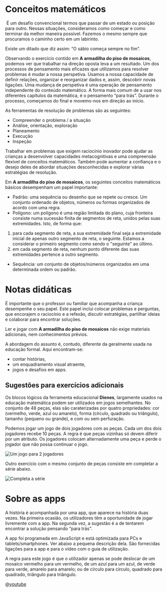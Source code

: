 # Conceitos matemáticos
​
É um desafio convencional termos que passar de um estado ou posição para outro. Nessas situações, consideramos como começar e como terminar da melhor maneira possível. Fazemos o mesmo sempre que procuramos o caminho certo em um labirinto.

Existe um ditado que diz assim: “O sábio começa sempre no fim”.

Observando o exercício contido em **A armadilha do piso de mosaicos**, podemos ver que trabalhar na direção oposta leva a um resultado. Um dos processos de pensamento mais eficazes que utilizamos para resolver problemas é mudar a nossa perspetiva. Usamos a nossa capacidade de definir relações, organizar e reorganizar dados e, assim, descobrir novas ligações. Uma mudança de perspetiva é uma operação de pensamento independente do conteúdo matemático. A forma mais comum de a usar nos diferentes capítulos da matemática, é o pensamento “para trás”. Durante o processo, começamos do final e movemo-nos em direção ao início.

As ferramentas de resolução de problemas são as seguintes:
+ Compreender o problema / a situação
+ Análise, orientação, exploração
+ Planeamento
+ Execução
+ Inspeção

Trabalhar em problemas que exigem raciocínio inovador pode ajudar as crianças a desenvolver capacidades metacognitivas e uma compreensão flexível de conceitos matemáticos. Também pode aumentar a confiança e o desejo deles de abordar situações desconhecidas e explorar várias estratégias de resolução.

Em **A armadilha do piso de mosaicos**, os seguintes conceitos matemáticos básicos desempenham um papel importante:

+ Padrão: uma sequência ou desenho que se repete ou cresce. Um conjunto ordenado de objetos, números ou formas organizados de acordo com uma regra.
+ Polígono: um polígono é uma região limitada do plano, cuja fronteira consiste numa sucessão finita de segmentos de reta, unidos pelas suas extremidades. Isto, de forma que:
 1. para cada segmento de reta, a sua extremidade final seja a extremidade inicial de apenas outro segmento de reta, o seguinte. Estamos a considerar o primeiro segmento como sendo o "seguinte" ao último.
 2. em cada segmento de reta, nenhum ponto diferente das suas extremidades pertence a outro segmento.
+ Sequência: um conjunto de objetos/números organizados em uma determinada ordem ou padrão.

# Notas didáticas

É importante que o professor ou familiar que acompanha a criança desempenhe o seu papel. Este papel inclui colocar problemas e perguntas, que encorajem o raciocínio e a refexão, discutir estratégias, partilhar ideias e colaborar para encontrar soluções.

Ler e jogar com **A armadilha do piso de mosaicos** não exige materiais adicionais, nem conhecimentos prévios. 

A abordagem do assunto é, contudo, diferente da geralmente usada na educação formal. Aqui encontram-se:
+ contar histórias,
+ um enquadramento visual atraente,
+ jogos e desafios em apps.


## Sugestões para exercícios adicionais

Os blocos lógicos da ferramenta educacional **Dienes**, largamente usados na educação matemática podem ser utilizados em jogos semelhantes. No conjunto de 48 peças, elas são caraterizadas por quatro propriedades: cor (vermelho, verde, azul ou amarelo), forma (círculo, quadrado ou triângulo), tamanho (pequeno ou grande), e com ou sem perfuração. 

Podemos jogar um jogo de dois jogadores com as peças. Cada um dos dois jogadores recebe 10 peças. A regra é que peças vizinhas só devem diferir por um atributo. Os jogadores colocam alternadamente uma peça e perde o jogador que não possa continuar o jogo.

![Um jogo para 2 jogadores](/stories/logi-2/img/dienes1.png)

Outro exercício com o mesmo conjunto de peças consiste em completar a série abaixo.

![Completa a série](/stories/logi-2/img/dienes2.png)

# Sobre as apps

A história é acompanhada por uma app, que aparece na história duas vezes. Na primeira ocasião, os utilizadores têm a oportunidade de jogar livremente com a app. Na segunda vez, a sugestão é a de tentarem encontrar a solução pensando “para trás”.

A app foi programada em JavaScript e está optimizada para PCs e tablets/smartphones. Ver abaixo a pequena descrição dela. São fornecidas ligações para a app e para o vídeo com o guia de utilização.

A regra para este jogo é que o utilizador apenas se pode deslocar de um mosaico vermelho para um vermelho, de um azul para um azul, de verde para verde, amarelo para amarelo; ou de círculo para círculo, quadrado para quadrado, triângulo para triângulo. 


@[youtube](ORR614pbLzk)